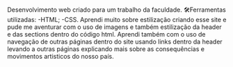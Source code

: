 Desenvolvimento web criado para um trabalho da faculdade.
🛠️Ferramentas utilizadas:
-HTML;
-CSS.
Aprendi muito sobre estilização criando esse site e pude me aventurar com o uso de imagens e também estilização da header e das sections dentro do código html.
Aprendi também com o uso de navegação de outras páginas dentro do site usando links dentro da header levando a outras páginas explicando mais sobre as consequências e movimentos artisticos do nosso país.
